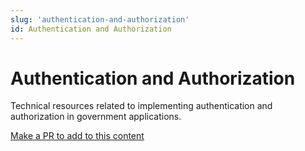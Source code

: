 ```yaml
---
slug: 'authentication-and-authorization'
id: Authentication and Authorization
---
```

# Authentication and Authorization

Technical resources related to implementing authentication and authorization in government applications.

[Make a PR to add to this content](https://github.com/bcgov/devhub-app-web/blob/master/web/topics/authentication-and-authorization.md)
